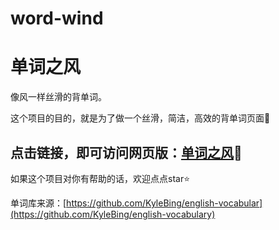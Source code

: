 # word-wind

# 单词之风

像风一样丝滑的背单词。

这个项目的目的，就是为了做一个丝滑，简洁，高效的背单词页面🎨

## 点击链接，即可访问网页版：[单词之风](https://word-wind.pages.dev/)🧭

如果这个项目对你有帮助的话，欢迎点点star⭐

单词库来源：[https://github.com/KyleBing/english-vocabular](https://github.com/KyleBing/english-vocabulary)
